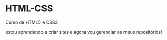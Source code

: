# HTML-CSS
Curso de HTML5 e CSS3 

estou aprendendo a criar sites e agora vou gerenciar os meus repositórios!
